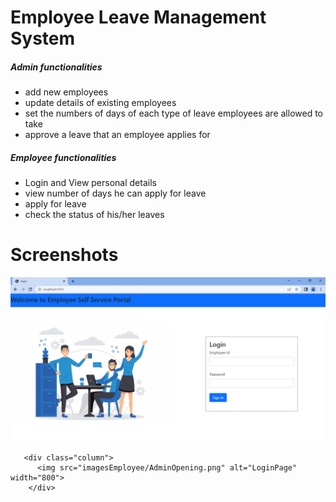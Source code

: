 # Employee Leave Management System
##### Admin functionalities
* add new employees
* update details of existing employees
* set the numbers of days of each type of leave employees are allowed to take
* approve a leave that an employee applies for

##### Employee functionalities
* Login and View personal details
* view number of days he can apply for leave 
* apply for leave
* check the status of his/her leaves

# Screenshots
   <div class="row">
       <div class="column">
          <img src="imagesEmployee/loginPage.png" alt="LoginPage" width="800">
       </div>
   
       <div class="column">
          <img src="imagesEmployee/AdminOpening.png" alt="LoginPage" width="800">
        </div>
   </div>     
 
